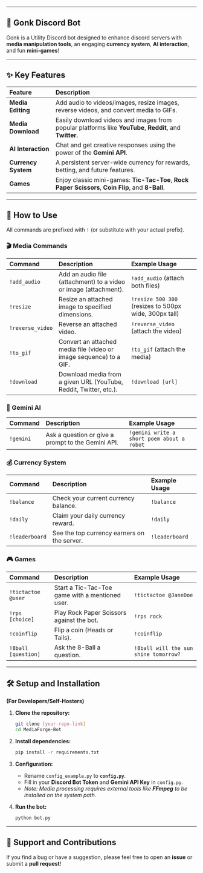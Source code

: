 -----

## 🤖 Gonk Discord Bot

Gonk is a Utility Discord bot designed to enhance discord servers with **media manipulation tools**, an engaging **currency system**, **AI interaction**, and fun **mini-games**\!

-----

## ✨ Key Features

| Feature | Description |
| :--- | :--- |
| **Media Editing** | Add audio to videos/images, resize images, reverse videos, and convert media to GIFs. |
| **Media Download** | Easily download videos and images from popular platforms like **YouTube**, **Reddit**, and **Twitter**. |
| **AI Interaction** | Chat and get creative responses using the power of the **Gemini API**. |
| **Currency System** | A persistent server-wide currency for rewards, betting, and future features. |
| **Games** | Enjoy classic mini-games: **Tic-Tac-Toe**, **Rock Paper Scissors**, **Coin Flip**, and **8-Ball**. |

-----

## 🚀 How to Use

All commands are prefixed with `!` (or substitute with your actual prefix).

### 🎬 Media Commands

| Command | Description | Example Usage |
| :--- | :--- | :--- |
| `!add_audio` | Add an audio file (attachment) to a video or image (attachment). | `!add_audio` (attach both files) |
| `!resize` | Resize an attached image to specified dimensions. | `!resize 500 300` (resizes to 500px wide, 300px tall) |
| `!reverse_video` | Reverse an attached video. | `!reverse_video` (attach the video) |
| `!to_gif` | Convert an attached media file (video or image sequence) to a GIF. | `!to_gif` (attach the media) |
| `!download` | Download media from a given URL (YouTube, Reddit, Twitter, etc.). | `!download [url]` |

### 🧠 Gemini AI

| Command | Description | Example Usage |
| :--- | :--- | :--- |
| `!gemini` | Ask a question or give a prompt to the Gemini API. | `!gemini write a short poem about a robot` |

### 💰 Currency System

| Command | Description | Example Usage |
| :--- | :--- | :--- |
| `!balance` | Check your current currency balance. | `!balance` |
| `!daily` | Claim your daily currency reward. | `!daily` |
| `!leaderboard` | See the top currency earners on the server. | `!leaderboard` |

### 🎮 Games

| Command | Description | Example Usage |
| :--- | :--- | :--- |
| `!tictactoe @user` | Start a Tic-Tac-Toe game with a mentioned user. | `!tictactoe @JaneDoe` |
| `!rps [choice]` | Play Rock Paper Scissors against the bot. | `!rps rock` |
| `!coinflip` | Flip a coin (Heads or Tails). | `!coinflip` |
| `!8ball [question]` | Ask the 8-Ball a question. | `!8ball will the sun shine tomorrow?` |

-----

## 🛠️ Setup and Installation

**(For Developers/Self-Hosters)**

1.  **Clone the repository:**

    ```bash
    git clone [your-repo-link]
    cd MediaForge-Bot
    ```

2.  **Install dependencies:**

    ```bash
    pip install -r requirements.txt
    ```

3.  **Configuration:**

      * Rename `config_example.py` to **`config.py`**.
      * Fill in your **Discord Bot Token** and **Gemini API Key** in `config.py`.
      * *Note: Media processing requires external tools like **FFmpeg** to be installed on the system path.*

4.  **Run the bot:**

    ```bash
    python bot.py
    ```

-----

## 🤝 Support and Contributions

If you find a bug or have a suggestion, please feel free to open an **issue** or submit a **pull request**\!
